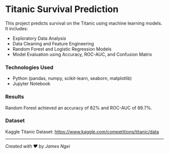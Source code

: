 # Titanic Survival Prediction

This project predicts survival on the Titanic using machine learning models. It includes:

- Exploratory Data Analysis
- Data Cleaning and Feature Engineering
- Random Forest and Logistic Regression Models
- Model Evaluation using Accuracy, ROC-AUC, and Confusion Matrix

### Technologies Used
- Python (pandas, numpy, scikit-learn, seaborn, matplotlib)
- Jupyter Notebook

### Results
Random Forest achieved an accuracy of 82% and ROC-AUC of 89.7%.

### Dataset
Kaggle Titanic Dataset: https://www.kaggle.com/competitions/titanic/data

---

*Created with ❤️ by James Ngei*
